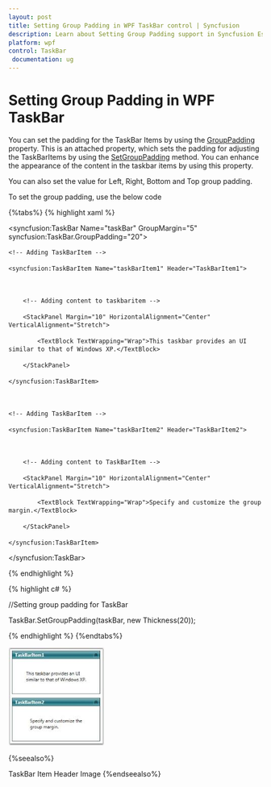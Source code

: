 ```yaml
---
layout: post
title: Setting Group Padding in WPF TaskBar control | Syncfusion
description: Learn about Setting Group Padding support in Syncfusion Essential Studio WPF TaskBar control, its elements and more.
platform: wpf
control: TaskBar
 documentation: ug
---
```


# Setting Group Padding in WPF TaskBar

You can set the padding for the TaskBar Items by using the [GroupPadding](https://help.syncfusion.com/cr/wpf/Syncfusion.Windows.Tools.Controls.TaskBar.html#Syncfusion_Windows_Tools_Controls_TaskBar_GroupPaddingProperty) property. This is an attached property, which sets the padding for adjusting the TaskBarItems by using the [SetGroupPadding](https://help.syncfusion.com/cr/wpf/Syncfusion.Windows.Tools.Controls.TaskBar.html#Syncfusion_Windows_Tools_Controls_TaskBar_SetGroupPadding_System_Windows_DependencyObject_System_Windows_Thickness_) method. You can enhance the appearance of the content in the taskbar items by using this property.

You can also set the value for Left, Right, Bottom and Top group padding.

To set the group padding, use the below code

{%tabs%}
{% highlight xaml %}



<!-- Adding TaskBar that have group padding as 20 -->

<syncfusion:TaskBar Name="taskBar" GroupMargin="5" 												syncfusion:TaskBar.GroupPadding="20">



    <!-- Adding TaskBarItem -->

    <syncfusion:TaskBarItem Name="taskBarItem1" Header="TaskBarItem1">



        <!-- Adding content to taskbaritem -->

        <StackPanel Margin="10" HorizontalAlignment="Center" VerticalAlignment="Stretch">

            <TextBlock TextWrapping="Wrap">This taskbar provides an UI similar to that of Windows XP.</TextBlock>

        </StackPanel>

    </syncfusion:TaskBarItem>



    <!-- Adding TaskBarItem -->

    <syncfusion:TaskBarItem Name="taskBarItem2" Header="TaskBarItem2">



        <!-- Adding content to TaskBarItem -->

        <StackPanel Margin="10" HorizontalAlignment="Center" 											VerticalAlignment="Stretch">

            <TextBlock TextWrapping="Wrap">Specify and customize the group 	margin.</TextBlock>

        </StackPanel>

    </syncfusion:TaskBarItem>

</syncfusion:TaskBar>

{% endhighlight %}


{% highlight c# %}



//Setting group padding for TaskBar

TaskBar.SetGroupPadding(taskBar, new Thickness(20));

{% endhighlight %}
{%endtabs%}


![Padding](Setting-Group-Padding_images/Setting-Group-Padding_img1.jpeg)




{%seealso%}

TaskBar Item Header Image
{%endseealso%}
